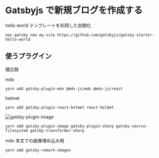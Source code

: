 # Gatsbyjs で新規ブログを作成する

hello world テンプレートを利用した初期化

```
npx gatsby new my-site https://github.com/gatsbyjs/gatsby-starter-hello-world

```

## 使うプラグイン

備忘録

mdx

```
yarn add gatsby-plugin-mdx @mdx-js/mdx @mdx-js/react

```

helmet

```
yarn add gatsby-plugin-react-helmet react-helmet

```

![gatsby-plugin-image](https://www.gatsbyjs.com/plugins/gatsby-plugin-image/)

```
yarn add gatsby-plugin-image gatsby-plugin-sharp gatsby-source-filesystem gatsby-transformer-sharp

```

mdx 本文での画像埋め込み用

```
yarn add gatsby-remark-images

```
